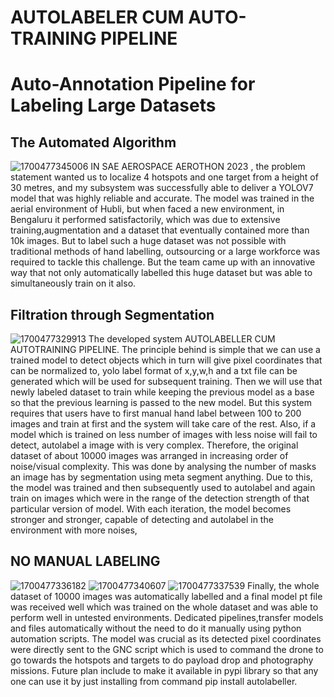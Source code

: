 # AUTOLABELER CUM AUTO-TRAINING PIPELINE
# Auto-Annotation Pipeline for Labeling Large Datasets
## The Automated Algorithm
![1700477345006](https://github.com/user-attachments/assets/29381f47-08e2-49d3-bbb2-dabb271612b7)
IN SAE AEROSPACE AEROTHON 2023 , the problem statement wanted us to localize 4 hotspots and one target from a height of 30 metres, and my subsystem was successfully able to deliver a YOLOV7 model that was highly reliable and accurate.
The model was trained in the aerial environment of Hubli, but when faced a new environment, in Bengaluru it performed satisfactorily, which was due to extensive training,augmentation and a dataset that eventually contained more than 10k images.
But to label such a huge dataset was not possible with traditional methods of hand labelling, outsourcing or a large workforce was required to tackle this challenge.
But the team came up with an innovative way that not only automatically labelled this huge dataset but was able to simultaneously train on it also.
## Filtration through Segmentation
![1700477329913](https://github.com/user-attachments/assets/71c58759-de8d-4c93-8d3d-ddbc222e32d1)
The developed system AUTOLABELLER CUM AUTOTRAINING PIPELINE.
The principle behind is simple that we can use a trained model to detect objects which in turn will give pixel coordinates that can be normalized to, yolo label format of x,y,w,h and a txt file can be generated which will be used for subsequent training. Then we will use that newly labeled dataset to train while keeping the previous model as a base so that the previous learning is passed to the new model.
But this system requires that users have to first manual hand label between 100 to 200 images and train at first and the system will take care of the rest.
Also, if a model which is trained on less number of images with less noise will fail to detect, autolabel a image with is very complex. Therefore, the original dataset of about 10000 images was arranged in increasing order of noise/visual complexity. This was done by analysing the number of masks an image has by segmentation using meta segment anything.
Due to this, the model was trained and then subsequently used to autolabel and again train on images which were in the range of the detection strength of that particular version of model.
With each iteration, the model becomes stronger and stronger, capable of detecting and autolabel in the environment with more noises,
##  NO MANUAL LABELING
![1700477336182](https://github.com/user-attachments/assets/517f2edf-5341-454d-8e5b-f346454b0f77)
![1700477340607](https://github.com/user-attachments/assets/b468733f-1359-4f55-b53e-306e48b53807)
![1700477337539](https://github.com/user-attachments/assets/86224358-bc4b-4c01-bede-ee5c89fa0530)
Finally, the whole dataset of 10000 images was automatically labelled and a final model pt file was received well which was trained on the whole dataset and was able to perform well in untested environments.
Dedicated pipelines,transfer models and files automatically without the need to do it manually using python automation scripts.
The model was crucial as its detected pixel coordinates were directly sent to the GNC script which is used to command the drone to go towards the hotspots and targets to do payload drop and photography missions.
Future plan include to make it available in pypi library so that any one can use it by just installing from command pip install autolabeller.
